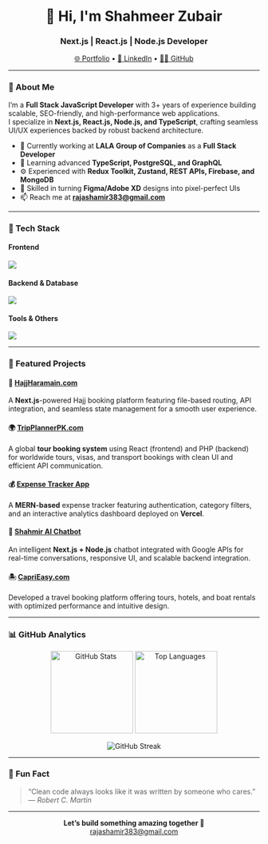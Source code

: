 <!-- Professional GitHub Profile README for Shahmeer Zubair -->

<h1 align="center">👋 Hi, I'm Shahmeer Zubair</h1>
<h3 align="center">Next.js | React.js | Node.js Developer</h3>

<p align="center">
  <a href="https://shahmir.vercel.app" target="_blank">🌐 Portfolio</a> •
  <a href="https://www.linkedin.com/in/shahmeer-zubair-3590a0273/" target="_blank">💼 LinkedIn</a> •
  <a href="https://github.com/shamirz123" target="_blank">👨‍💻 GitHub</a>
</p>

---

### 🚀 About Me

I’m a **Full Stack JavaScript Developer** with 3+ years of experience building scalable, SEO-friendly, and high-performance web applications.  
I specialize in **Next.js, React.js, Node.js, and TypeScript**, crafting seamless UI/UX experiences backed by robust backend architecture.

- 💼 Currently working at **LALA Group of Companies** as a **Full Stack Developer**
- 🧠 Learning advanced **TypeScript, PostgreSQL, and GraphQL**
- ⚙️ Experienced with **Redux Toolkit, Zustand, REST APIs, Firebase, and MongoDB**
- 🎨 Skilled in turning **Figma/Adobe XD** designs into pixel-perfect UIs
- 📫 Reach me at **rajashamir383@gmail.com**

---

### 🧰 Tech Stack

#### **Frontend**
<p align="left">
  <img src="https://skillicons.dev/icons?i=nextjs,react,typescript,js,html,css,tailwind,bootstrap,mui,figma" />
</p>

#### **Backend & Database**
<p align="left">
  <img src="https://skillicons.dev/icons?i=nodejs,express,mongodb,postgres,firebase" />
</p>

#### **Tools & Others**
<p align="left">
  <img src="https://skillicons.dev/icons?i=vscode,postman,git,github,vercel,linux" />
</p>

---

### 🌟 Featured Projects

#### 🕋 [HajjHaramain.com](http://hajjharamain.com)
A **Next.js**-powered Hajj booking platform featuring file-based routing, API integration, and seamless state management for a smooth user experience.

#### 🌍 [TripPlannerPK.com](https://tripplannerpk.com)
A global **tour booking system** using React (frontend) and PHP (backend) for worldwide tours, visas, and transport bookings with clean UI and efficient API communication.

#### 💰 [Expense Tracker App](https://expense-tracker-front-end-seven.vercel.app)
A **MERN-based** expense tracker featuring authentication, category filters, and an interactive analytics dashboard deployed on **Vercel**.

#### 💬 [Shahmir AI Chatbot](https://shahmir-bot.vercel.app)
An intelligent **Next.js + Node.js** chatbot integrated with Google APIs for real-time conversations, responsive UI, and scalable backend integration.

#### 🏝 [CapriEasy.com](http://caprieasy.com)
Developed a travel booking platform offering tours, hotels, and boat rentals with optimized performance and intuitive design.

---

### 📊 GitHub Analytics

<p align="center">
  <img src="https://github-readme-stats.vercel.app/api?username=shamirz123&show_icons=true&theme=radical" alt="GitHub Stats" height="165"/>
  <img src="https://github-readme-stats.vercel.app/api/top-langs/?username=shamirz123&layout=compact&theme=radical" alt="Top Languages" height="165"/>
</p>

<p align="center">
  <img src="https://github-readme-streak-stats.herokuapp.com/?user=shamirz123&theme=radical" alt="GitHub Streak"/>
</p>

---

### 🧩 Fun Fact
> “Clean code always looks like it was written by someone who cares.”  
> — _Robert C. Martin_

---

<p align="center">
  <b>Let’s build something amazing together 🚀</b><br/>
  <a href="mailto:rajashamir383@gmail.com">rajashamir383@gmail.com</a>
</p>

